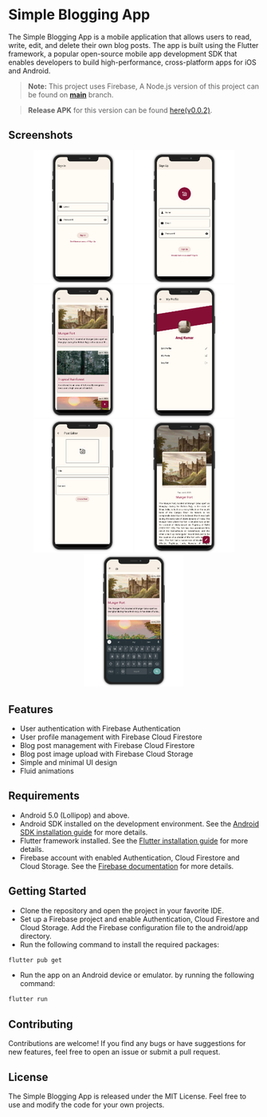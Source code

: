 # Simple Blogging App
The Simple Blogging App is a mobile application that allows users to read, write, edit, and delete their own blog posts. The app is built using the Flutter framework, a popular open-source mobile app development SDK that enables developers to build high-performance, cross-platform apps for iOS and Android.


> **Note:** This project uses Firebase, A Node.js version of this project can be found on [**main**](https://github.com/shivanuj13/simple_blogger/tree/main) branch.

>**Release APK** for this version can be found [here(v0.0.2)](https://github.com/shivanuj13/simple_blogger/releases/tag/v0.0.2).

## Screenshots
<p align="center">
  <img src="./assets/screenshots/sign_in.png" width="200" alt="Login Screen">
    <img src="./assets/screenshots/sign_up.png" width="200" alt="Sign Up Screen">
    <img src="./assets/screenshots/home.png" width="200" alt="Home Screen">
    <img src="./assets/screenshots/profile.png" width="200" alt="Profile Screen">
    <img src="./assets/screenshots/post_editor.png" width="200" alt="Create Post Screen">
    <img src="./assets/screenshots/post.png" width="200" alt="Edit Post Screen">
    <img src="./assets/screenshots/search.png" width="200" alt="Edit Post Screen">
</p>

## Features
- User authentication with Firebase Authentication
- User profile management with Firebase Cloud Firestore
- Blog post management with Firebase Cloud Firestore
- Blog post image upload with Firebase Cloud Storage
- Simple and minimal UI design
- Fluid animations

## Requirements
- Android 5.0 (Lollipop) and above.
- Android SDK installed on the development environment. See the [Android SDK installation guide](https://developer.android.com/studio) for more details.
- Flutter framework installed. See the [Flutter installation guide](https://flutter.dev/docs/get-started/install) for more details.
- Firebase account with enabled Authentication, Cloud Firestore and Cloud Storage. See the [Firebase documentation](https://firebase.google.com/docs) for more details.
## Getting Started
- Clone the repository and open the project in your favorite IDE.
- Set up a Firebase project and enable Authentication, Cloud Firestore and Cloud Storage.
Add the Firebase configuration file to the android/app directory.
- Run the following command to install the required packages:
```bash
flutter pub get
```
- Run the app on an Android device or emulator. by running the following command:
```bash
flutter run
```

## Contributing
Contributions are welcome! If you find any bugs or have suggestions for new features, feel free to open an issue or submit a pull request.

## License
The Simple Blogging App is released under the MIT License. Feel free to use and modify the code for your own projects.